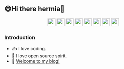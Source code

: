 ## 😄Hi there hermia👋
<div align=center>
<p>
  <img src="https://img.shields.io/badge/HTML5-E34F26?style=for-the-badge&logo=html5&logoColor=white" height="25px"/>
  <img src="https://img.shields.io/badge/CSS3-1572B6?style=for-the-badge&logo=css3&logoColor=white" height="25px"/>
  <img src="https://img.shields.io/badge/Sass-CC6699?style=for-the-badge&logo=sass&logoColor=white" height="25px"/>
  <img src="https://img.shields.io/badge/JavaScript-323330?style=for-the-badge&logo=javascript&logoColor=F7DF1E" height="25px"/>
  <img src="https://img.shields.io/badge/TypeScript-007ACC?style=for-the-badge&logo=typescript&logoColor=white" height="25px"/>
  <img src="https://img.shields.io/badge/Vue.js-35495E?style=for-the-badge&logo=vue.js&logoColor=4FC08D" height="25px"/>
  <img src="https://img.shields.io/badge/json%20web%20tokens-323330?style=for-the-badge&logo=json-web-tokens&logoColor=pink" height="25px"/>
  <img src="https://img.shields.io/badge/-MiniProgram-07c160?logo=wechat&logoColor=white" height="25px"/>
  
</p>
</div>

### Introduction
- ✍️ I love coding.
- 🍻 I love open source spirit.
- 🌱 [Welcome to my blog!](https://hermiablog.com/)

